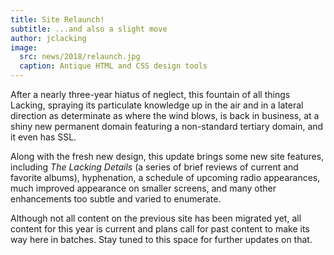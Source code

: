 ```yaml
---
title: Site Relaunch!
subtitle: ...and also a slight move
author: jclacking
image:
  src: news/2018/relaunch.jpg
  caption: Antique HTML and CSS design tools
---
```

After a nearly three-year hiatus of neglect, this fountain of all things Lacking, spraying its particulate knowledge up in the air and in a lateral direction as determinate as where the wind blows, is back in business, at a shiny new permanent domain featuring a non-standard tertiary domain, and it even has SSL.

Along with the fresh new design, this update brings some new site features, including _The Lacking Details_ (a series of brief reviews of current and favorite albums), hyphenation, a schedule of upcoming radio appearances, much improved appearance on smaller screens, and many other enhancements too subtle and varied to enumerate.

<!--more-->

Although not all content on the previous site has been migrated yet, all content for this year is current and plans call for past content to make its way here in batches. Stay tuned to this space for further updates on that.
